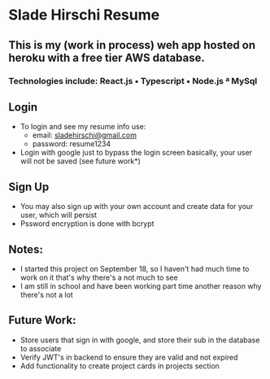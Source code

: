 # Slade Hirschi Resume

## This is my (work in process) weh app hosted on heroku with a free tier AWS database.

### Technologies include: React.js • Typescript • Node.js ª MySql

## Login
* To login and see my resume info use:
  * email: sladehirschi@gmail.com
  * password: resume1234
* Login with google just to bypass the login screen basically, your user will not be saved (see future work*)

## Sign Up
* You may also sign up with your own account and create data for your user, which will persist
* Pssword encryption is done with bcrypt

## Notes:
* I started this project on September 18, so I haven't had much time to work on it that's why there's a not much to see
* I am still in school and have been working part time another reason why there's not a lot

## Future Work:
* Store users that sign in with google, and store their sub in the database to associate
* Verify JWT's in backend to ensure they are valid and not expired
* Add functionality to create project cards in projects section